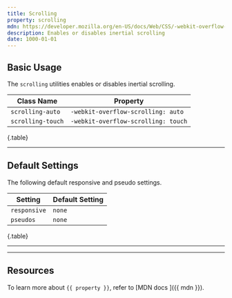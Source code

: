 ```yaml
---
title: Scrolling
property: scrolling
mdn: https://developer.mozilla.org/en-US/docs/Web/CSS/-webkit-overflow-scrolling
description: Enables or disables inertial scrolling
date: 1000-01-01
---
```


## Basic Usage

The `scrolling` utilities enables or disables inertial scrolling.

| Class Name        | Property                            |
| ----------------- | ----------------------------------- |
| `scrolling-auto`  | `-webkit-overflow-scrolling: auto`  |
| `scrolling-touch` | `-webkit-overflow-scrolling: touch` |

{.table}

---

## Default Settings

The following default responsive and pseudo settings.

| Setting      | Default Setting |
| ------------ | --------------- |
| `responsive` | `none`          |
| `pseudos`    | `none`          |

{.table}

---

---

## Resources

To learn more about `{{ property }}`, refer to [MDN docs <i class="far fa-external-link ml-6"></i>]({{ mdn }}).
